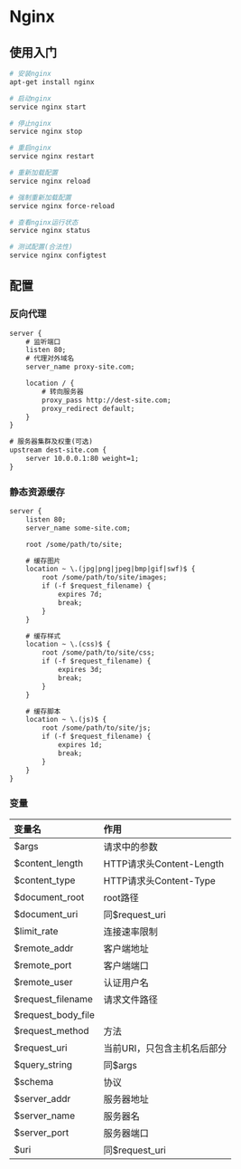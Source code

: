 # Nginx

## 使用入门

``` sh
# 安装nginx
apt-get install nginx

# 启动nginx
service nginx start

# 停止nginx
service nginx stop

# 重启nginx
service nginx restart

# 重新加载配置
service nginx reload

# 强制重新加载配置
service nginx force-reload

# 查看nginx运行状态
service nginx status

# 测试配置(合法性)
service nginx configtest
```

## 配置

### 反向代理

``` txt
server {
    # 监听端口
    listen 80;
    # 代理对外域名
    server_name proxy-site.com;

    location / {
        # 转向服务器
        proxy_pass http://dest-site.com;
        proxy_redirect default;
    }
}

# 服务器集群及权重(可选)
upstream dest-site.com {
    server 10.0.0.1:80 weight=1;
}
```

### 静态资源缓存

``` txt
server {
    listen 80;
    server_name some-site.com;

    root /some/path/to/site;

    # 缓存图片
    location ~ \.(jpg|png|jpeg|bmp|gif|swf)$ {
        root /some/path/to/site/images;
        if (-f $request_filename) {
            expires 7d;
            break;
        }
    }

    # 缓存样式
    location ~ \.(css)$ {
        root /some/path/to/site/css;
        if (-f $request_filename) {
            expires 3d;
            break;
        }
    }

    # 缓存脚本
    location ~ \.(js)$ {
        root /some/path/to/site/js;
        if (-f $request_filename) {
            expires 1d;
            break;
        }
    }
}
```

### 变量

|变量名|作用|
|:----|:----|
|$args|请求中的参数|
|$content_length|HTTP请求头Content-Length|
|$content_type|HTTP请求头Content-Type|
|$document_root|root路径|
|$document_uri|同$request_uri|
|$limit_rate|连接速率限制|
|$remote_addr|客户端地址|
|$remote_port|客户端端口|
|$remote_user|认证用户名|
|$request_filename|请求文件路径|
|$request_body_file||
|$request_method|方法|
|$request_uri|当前URI，只包含主机名后部分|
|$query_string|同$args|
|$schema|协议|
|$server_addr|服务器地址|
|$server_name|服务器名|
|$server_port|服务器端口|
|$uri|同$request_uri|
